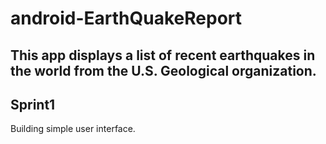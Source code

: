 # android-EarthQuakeReport
This app displays a list of recent earthquakes in the world from the U.S. Geological  organization.
-----
## Sprint1
Building simple user interface.